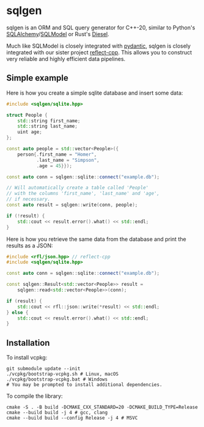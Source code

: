 # sqlgen

sqlgen is an ORM and SQL query generator for C++-20, similar to Python's [SQLAlchemy](https://github.com/sqlalchemy/sqlalchemy)/[SQLModel](https://github.com/fastapi/sqlmodel) or Rust's [Diesel](https://github.com/diesel-rs/diesel).

Much like SQLModel is closely integrated with [pydantic](https://github.com/pydantic/pydantic),
sqlgen is closely integrated with our sister project [reflect-cpp](https://github.com/getml/reflect-cpp). This allows you to construct very reliable and highly efficient data pipelines.

## Simple example

Here is how you create a simple sqlite database
and insert some data:

```cpp
#include <sqlgen/sqlite.hpp>

struct People {
    std::string first_name;
    std::string last_name;
    uint age;
};

const auto people = std::vector<People>({
    person{.first_name = "Homer",
           .last_name = "Simpson",
           .age = 45}});

const auto conn = sqlgen::sqlite::connect("example.db");

// Will automatically create a table called 'People'
// with the columns 'first_name', 'last_name' and 'age', 
// if necessary.
const auto result = sqlgen::write(conn, people);

if (!result) {
    std::cout << result.error().what() << std::endl;
}
```

Here is how you retrieve the same data from the database
and print the results as a JSON:

```cpp
#include <rfl/json.hpp> // reflect-cpp
#include <sqlgen/sqlite.hpp>

const auto conn = sqlgen::sqlite::connect("example.db");

const sqlgen::Result<std::vector<People>> result = 
    sqlgen::read<std::vector<People>>(conn);

if (result) {
    std::cout << rfl::json::write(*result) << std::endl;
} else {
    std::cout << result.error().what() << std::endl;
}
```

## Installation

To install vcpkg:

```
git submodule update --init
./vcpkg/bootstrap-vcpkg.sh # Linux, macOS
./vcpkg/bootstrap-vcpkg.bat # Windows
# You may be prompted to install additional dependencies.
```

To compile the library:

```
cmake -S . -B build -DCMAKE_CXX_STANDARD=20 -DCMAKE_BUILD_TYPE=Release
cmake --build build -j 4 # gcc, clang
cmake --build build --config Release -j 4 # MSVC
```
